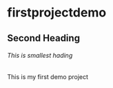 # firstprojectdemo

## Second Heading

###### This is smallest hading

This is my first demo project
